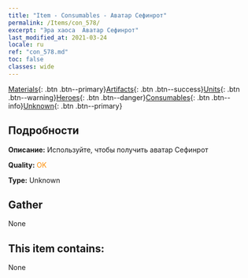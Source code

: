 ```yaml
---
title: "Item - Consumables - Аватар Сефинрот"
permalink: /Items/con_578/
excerpt: "Эра хаоса  Аватар Сефинрот"
last_modified_at: 2021-03-24
locale: ru
ref: "con_578.md"
toc: false
classes: wide
---
```

 [Materials](/ru/Items/){: .btn .btn--primary}[Artifacts](/ru/Items/Artifacts/){: .btn .btn--success}[Units](/ru/Items/Units/){: .btn .btn--warning}[Heroes](/ru/Items/Heroes/){: .btn .btn--danger}[Consumables](/ru/Items/Consumables/){: .btn .btn--info}[Unknown](/ru/Items/Unknown/){: .btn .btn--primary}

## Подробности
 **Описание:** Используйте, чтобы получить аватар Сефинрот

 **Quality:** <span style="color: #FF8C00">OK</span>

 **Type:** Unknown

## Gather

  None

## This item contains:

  None

